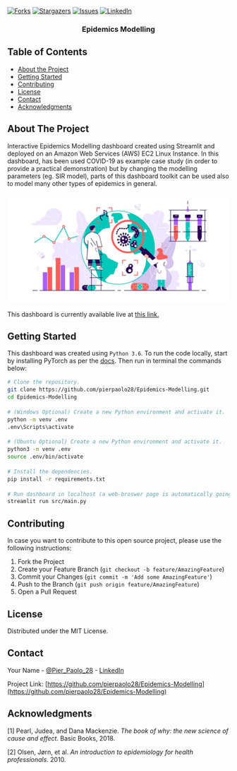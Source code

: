 [![Forks][forks-shield]][forks-url]
[![Stargazers][stars-shield]][stars-url]
[![Issues][issues-shield]][issues-url]
[![LinkedIn][linkedin-shield]][linkedin-url]

  <h3 align="center">Epidemics Modelling</h3>

## Table of Contents

* [About the Project](#about-the-project)
* [Getting Started](#getting-started)
* [Contributing](#contributing)
* [License](#license)
* [Contact](#contact)
* [Acknowledgments](#acknowledgments)

## About The Project

Interactive Epidemics Modelling dashboard created using Streamlit and deployed on an Amazon Web Services (AWS) EC2 Linux Instance. In this dashboard, has been used COVID-19 as example case study (in order to provide a practical demonstration) but by changing the modelling parameters (eg. SIR model), parts of this dashboard toolkit can be used also to model many other types of epidemics in general. 

![](.\dist\epid.jpg)

This dashboard is currently available live at [this link.](http://3.22.240.181:8501)

## Getting Started

This dashboard was created using `Python 3.6`. To run the code locally, start by installing PyTorch as per the [docs](https://pytorch.org/get-started/locally/). Then run in terminal the commands below:

```bash
# Clone the repository.
git clone https://github.com/pierpaolo28/Epidemics-Modelling.git
cd Epidemics-Modelling

# (Windows Optional) Create a new Python environment and activate it.
python -m venv .env
.env\Scripts\activate

# (Ubuntu Optional) Create a new Python environment and activate it.
python3 -m venv .env
source .env/bin/activate

# Install the dependencies.
pip install -r requirements.txt

# Run dashboard in localhost (a web-broswer page is automatically going to be opened)
streamlit run src/main.py
```

## Contributing

In case you want to contribute to this open source project, please use the following instructions:

1. Fork the Project
2. Create your Feature Branch (`git checkout -b feature/AmazingFeature`)
3. Commit your Changes (`git commit -m 'Add some AmazingFeature'`)
4. Push to the Branch (`git push origin feature/AmazingFeature`)
5. Open a Pull Request

## License

Distributed under the MIT License. 

## Contact

Your Name - [@Pier_Paolo_28](https://twitter.com/Pier_Paolo_28) - [LinkedIn](https://www.linkedin.com/in/pierpaolo28/)

Project Link: [https://github.com/pierpaolo28/Epidemics-Modelling](https://github.com/pierpaolo28/Epidemics-Modelling)

## Acknowledgments

[1] Pearl, Judea, and Dana Mackenzie. *The book of why: the new science of cause and effect*. Basic Books, 2018.

[2] Olsen, Jørn, et al. *An introduction to epidemiology for health professionals*. 2010.

[contributors-shield]: https://img.shields.io/github/contributors/pierpaolo28/Epidemics-Modelling.svg?style=flat-square
[contributors-url]: https://github.com/pierpaolo28/Epidemics-Modelling/graphs/contributors
[forks-shield]: https://img.shields.io/github/forks/pierpaolo28/Epidemics-Modelling.svg?style=flat-square
[forks-url]: https://github.com/pierpaolo28/Epidemics-Modelling/network/members
[stars-shield]: https://img.shields.io/github/stars/pierpaolo28/Epidemics-Modelling.svg?style=flat-square
[stars-url]: https://github.com/pierpaolo28/Epidemics-Modelling/stargazers
[issues-shield]: https://img.shields.io/github/issues/pierpaolo28/Epidemics-Modelling.svg?style=flat-square
[issues-url]: https://github.com/pierpaolo28/Epidemics-Modelling/issues
[license-shield]: https://img.shields.io/github/license/pierpaolo28/Epidemics-Modelling.svg?style=flat-square
[linkedin-shield]: https://img.shields.io/badge/-LinkedIn-black.svg?style=flat-square&logo=linkedin&colorB=555
[linkedin-url]: https://www.linkedin.com/in/pierpaolo28/
